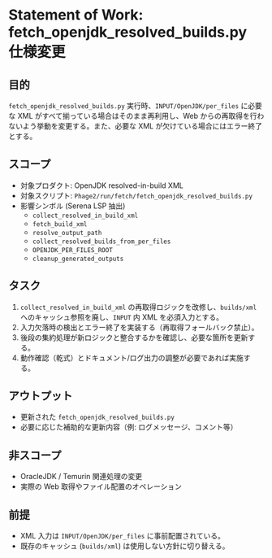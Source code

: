 # Statement of Work: fetch_openjdk_resolved_builds.py 仕様変更

## 目的
`fetch_openjdk_resolved_builds.py` 実行時、`INPUT/OpenJDK/per_files` に必要な XML がすべて揃っている場合はそのまま再利用し、Web からの再取得を行わないよう挙動を変更する。また、必要な XML が欠けている場合にはエラー終了とする。

## スコープ
- 対象プロダクト: OpenJDK resolved-in-build XML
- 対象スクリプト: `Phage2/run/fetch/fetch_openjdk_resolved_builds.py`
- 影響シンボル (Serena LSP 抽出)
  - `collect_resolved_in_build_xml`
  - `fetch_build_xml`
  - `resolve_output_path`
  - `collect_resolved_builds_from_per_files`
  - `OPENJDK_PER_FILES_ROOT`
  - `cleanup_generated_outputs`

## タスク
1. `collect_resolved_in_build_xml` の再取得ロジックを改修し、`builds/xml` へのキャッシュ参照を廃し、`INPUT` 内 XML を必須入力とする。
2. 入力欠落時の検出とエラー終了を実装する（再取得フォールバック禁止）。
3. 後段の集約処理が新ロジックと整合するかを確認し、必要な箇所を更新する。
4. 動作確認（乾式）とドキュメント/ログ出力の調整が必要であれば実施する。

## アウトプット
- 更新された `fetch_openjdk_resolved_builds.py`
- 必要に応じた補助的な更新内容（例: ログメッセージ、コメント等）

## 非スコープ
- OracleJDK / Temurin 関連処理の変更
- 実際の Web 取得やファイル配置のオペレーション

## 前提
- XML 入力は `INPUT/OpenJDK/per_files` に事前配置されている。
- 既存のキャッシュ (`builds/xml`) は使用しない方針に切り替える。
